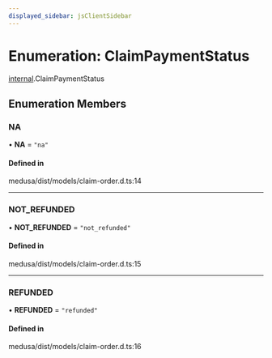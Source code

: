 ```yaml
---
displayed_sidebar: jsClientSidebar
---
```


# Enumeration: ClaimPaymentStatus

[internal](../modules/internal.md).ClaimPaymentStatus

## Enumeration Members

### NA

• **NA** = ``"na"``

#### Defined in

medusa/dist/models/claim-order.d.ts:14

___

### NOT\_REFUNDED

• **NOT\_REFUNDED** = ``"not_refunded"``

#### Defined in

medusa/dist/models/claim-order.d.ts:15

___

### REFUNDED

• **REFUNDED** = ``"refunded"``

#### Defined in

medusa/dist/models/claim-order.d.ts:16
